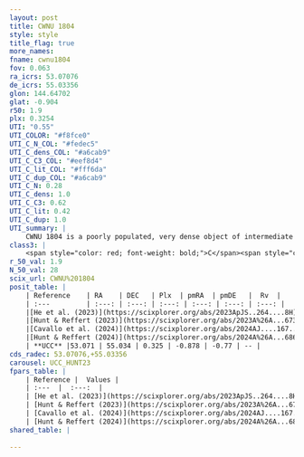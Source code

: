 ```yaml
---
layout: post
title: CWNU 1804
style: style
title_flag: true
more_names: 
fname: cwnu1804
fov: 0.063
ra_icrs: 53.07076
de_icrs: 55.03356
glon: 144.64702
glat: -0.904
r50: 1.9
plx: 0.3254
UTI: "0.55"
UTI_COLOR: "#f8fce0"
UTI_C_N_COL: "#fedec5"
UTI_C_dens_COL: "#a6cab9"
UTI_C_C3_COL: "#eef8d4"
UTI_C_lit_COL: "#fff6da"
UTI_C_dup_COL: "#a6cab9"
UTI_C_N: 0.28
UTI_C_dens: 1.0
UTI_C_C3: 0.62
UTI_C_lit: 0.42
UTI_C_dup: 1.0
UTI_summary: |
    CWNU 1804 is a poorly populated, very dense object of intermediate C3 quality. It was recently reported in the literature.
class3: |
    <span style="color: red; font-weight: bold;">C</span><span style="color: green; font-weight: bold;">A</span>
r_50_val: 1.9
N_50_val: 28
scix_url: CWNU%201804
posit_table: |
    | Reference    | RA    | DEC   | Plx  | pmRA  | pmDE   |  Rv  |
    | :---         | :---: | :---: | :---: | :---: | :---: | :---: |
    |[He et al. (2023)](https://scixplorer.org/abs/2023ApJS..264....8H) | 53.068 | 55.034 | 0.326 | -0.839 | -0.796 | -- |
    |[Hunt & Reffert (2023)](https://scixplorer.org/abs/2023A%26A...673A.114H) | 53.059 | 55.032 | 0.329 | -0.855 | -0.794 | -- |
    |[Cavallo et al. (2024)](https://scixplorer.org/abs/2024AJ....167...12C) | 53.095 | 55.045 | 0.326 | -- | -- | -- |
    |[Hunt & Reffert (2024)](https://scixplorer.org/abs/2024A%26A...686A..42H) | 53.059 | 55.032 | 0.329 | -0.855 | -0.794 | -- |
    | **UCC** |53.071 | 55.034 | 0.325 | -0.878 | -0.77 | -- | 
cds_radec: 53.07076,+55.03356
carousel: UCC_HUNT23
fpars_table: |
    | Reference |  Values |
    | :---  |  :---:  |
    | [He et al. (2023)](https://scixplorer.org/abs/2023ApJS..264....8H) | `A0=4.9, m-M=12.55, logAge=6.65` |
    | [Hunt & Reffert (2023)](https://scixplorer.org/abs/2023A%26A...673A.114H) | `AV50=4.405, diffAV50=2.033, MOD50=12.329, logAge50=7.556` |
    | [Cavallo et al. (2024)](https://scixplorer.org/abs/2024AJ....167...12C) | `AV50=3.73, dMod50=12.88, logAge50=7.57, [Fe/H]50=0.76` |
    | [Hunt & Reffert (2024)](https://scixplorer.org/abs/2024A%26A...686A..42H) | `MassJ=337.160` |
shared_table: |
    
---
```

